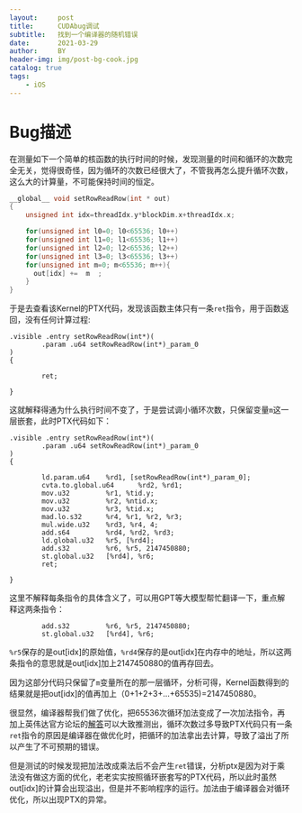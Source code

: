 ```yaml
---
layout:     post
title:      CUDAbug调试
subtitle:   找到一个编译器的随机错误
date:       2021-03-29
author:     BY
header-img: img/post-bg-cook.jpg
catalog: true
tags:
    - iOS
---
```


# Bug描述
在测量如下一个简单的核函数的执行时间的时候，发现测量的时间和循环的次数完全无关，觉得很奇怪，因为循环的次数已经很大了，不管我再怎么提升循环次数，这么大的计算量，不可能保持时间的恒定。
```c
__global__ void setRowReadRow(int * out)
{
    unsigned int idx=threadIdx.y*blockDim.x+threadIdx.x;

    for(unsigned int l0=0; l0<65536; l0++)
    for(unsigned int l1=0; l1<65536; l1++)
    for(unsigned int l2=0; l2<65536; l2++)
    for(unsigned int l3=0; l3<65536; l3++)
    for(unsigned int m=0; m<65536; m++){
      out[idx] +=  m  ;
    }
}
```
于是去查看该Kernel的PTX代码，发现该函数主体只有一条`ret`指令，用于函数返回，没有任何计算过程:
```
.visible .entry setRowReadRow(int*)(
        .param .u64 setRowReadRow(int*)_param_0
)
{

        ret;

}

```
这就解释得通为什么执行时间不变了，于是尝试调小循环次数，只保留变量`m`这一层嵌套，此时PTX代码如下：
```
.visible .entry setRowReadRow(int*)(
        .param .u64 setRowReadRow(int*)_param_0
)
{

        ld.param.u64    %rd1, [setRowReadRow(int*)_param_0];
        cvta.to.global.u64      %rd2, %rd1;
        mov.u32         %r1, %tid.y;
        mov.u32         %r2, %ntid.x;
        mov.u32         %r3, %tid.x;
        mad.lo.s32      %r4, %r1, %r2, %r3;
        mul.wide.u32    %rd3, %r4, 4;
        add.s64         %rd4, %rd2, %rd3;
        ld.global.u32   %r5, [%rd4];
        add.s32         %r6, %r5, 2147450880;
        st.global.u32   [%rd4], %r6;
        ret;

}

```
这里不解释每条指令的具体含义了，可以用GPT等大模型帮忙翻译一下，重点解释这两条指令：
```
        add.s32         %r6, %r5, 2147450880;
        st.global.u32   [%rd4], %r6;
```
`%r5`保存的是out[idx]的原始值，`%rd4`保存的是out[idx]在内存中的地址，所以这两条指令的意思就是out[idx]加上2147450880的值再存回去。

因为这部分代码只保留了`m`变量所在的那一层循环，分析可得，Kernel函数得到的结果就是把out[idx]的值再加上（0+1+2+3+...+65535)=2147450880。

很显然，编译器帮我们做了优化，把65536次循环加法变成了一次加法指令，再加上英伟达官方论坛的[解答](https://forums.developer.nvidia.com/t/the-ptx-and-sass-codes-corresponding-to-the-device-code-are-empty/285211)可以大致推测出，循环次数过多导致PTX代码只有一条`ret`指令的原因是编译器在做优化时，把循环的加法拿出去计算，导致了溢出了所以产生了不可预期的错误。

但是测试的时候发现把加法改成乘法后不会产生`ret`错误，分析ptx是因为对于乘法没有做这方面的优化，老老实实按照循环嵌套写的PTX代码，所以此时虽然out[idx]的计算会出现溢出，但是并不影响程序的运行。加法由于编译器会对循环优化，所以出现PTX的异常。

